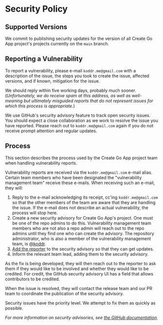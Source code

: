 # Security Policy

## Supported Versions

We commit to publishing security updates for the version of all Create Go App project's projects
currently on the `main` branch.

## Reporting a Vulnerability

To report a vulnerability, please e-mail `koddr.me@gmail.com` with a description of the issue,
the steps you took to create the issue, affected versions, and if known, mitigation for the issue.

We should reply within five working days, probably much sooner. (_Unfortunately, we do receive
spam at this address, as well as well-meaning but ultimately misguided reports that do not
represent issues for which this process is appropriate._)

We use GitHub's security advisory feature to track open security issues. You should expect
a close collaboration as we work to resolve the issue you have reported. Please reach out to
`koddr.me@gmail.com` again if you do not receive prompt attention and regular updates.

## Process

This section describes the process used by the Create Go App project team when handling vulnerability
reports.

Vulnerability reports are received via the `koddr.me@gmail.com` e-mail alias. Certain team members
who have been designated the "vulnerability management team" receive these e-mails. When receiving
such an e-mail, they will:

1. Reply to the e-mail acknowledging its receipt, cc'ing `koddr.me@gmail.com` so that the other
   members of the team are aware that they are handling the issue. If the e-mail does not describe
   an actual vulnerability, the process will stop here.
2. Create a new security advisory for Create Go App's project. One must be one of the repo admins to
   do this. Vulnerability management team members who are not also a repo admin will reach out to
   the repo admins until they find one who can create the advisory. The repository administrator,
   who is also a member of the vulnerability management team, is [@koddr].
3. [Add the reporter] to the security advisory so that they can get updates.
4. Inform the relevant team lead, adding them to the security advisory.

As the fix is being developed, they will then reach out to the reporter to ask them if they would
like to be involved and whether they would like to be credited. For credit, the GitHub security advisory UI has a field that allows contributors to be credited.

When the issue is resolved, they will contact the release team and our PR team to coordinate the publication of the security advisory.

Security issues have the priority level. We attempt to fix them as quickly as possible.

_For more information on security advisories, see [the GitHub documentation]._

<!-- Links -->

[add the reporter]: https://docs.github.com/en/free-pro-team@latest/github/managing-security-vulnerabilities/adding-a-collaborator-to-a-security-advisory
[the github documentation]: https://docs.github.com/en/free-pro-team@latest/github/managing-security-vulnerabilities/managing-security-vulnerabilities-in-your-project
[@koddr]: https://github.com/koddr
